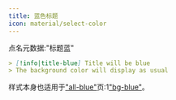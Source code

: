 ```yaml
---
title: 蓝色标题
icon: material/select-color
---
```


点名元数据:"标题蓝"

```md
> [!info|title-blue] Title will be blue
> The background color will display as usual
```

样式本身也适用于["all-blue"](../combined-styling/page-2.md)页:1["bg-blue"](../bg-styling/page-2.md)。